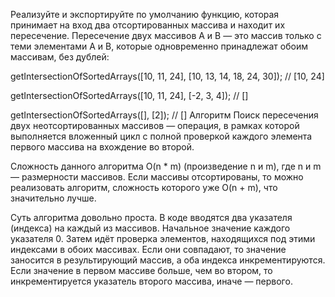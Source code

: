 Реализуйте и экспортируйте по умолчанию функцию, которая принимает на вход два отсортированных массива и находит их пересечение. Пересечение двух массивов A и B — это массив только с теми элементами A и B, которые одновременно принадлежат обоим массивам, без дублей:

getIntersectionOfSortedArrays([10, 11, 24], [10, 13, 14, 18, 24, 30]); // [10, 24]

getIntersectionOfSortedArrays([10, 11, 24], [-2, 3, 4]); // []

getIntersectionOfSortedArrays([], [2]); // []
Алгоритм
Поиск пересечения двух неотсортированных массивов — операция, в рамках которой выполняется вложенный цикл с полной проверкой каждого элемента первого массива на вхождение во второй.

Сложность данного алгоритма O(n * m) (произведение n и m), где n и m — размерности массивов. Если массивы отсортированы, то можно реализовать алгоритм, сложность которого уже O(n + m), что значительно лучше.

Суть алгоритма довольно проста. В коде вводятся два указателя (индекса) на каждый из массивов. Начальное значение каждого указателя 0. Затем идёт проверка элементов, находящихся под этими индексами в обоих массивах. Если они совпадают, то значение заносится в результирующий массив, а оба индекса инкрементируются. Если значение в первом массиве больше, чем во втором, то инкрементируется указатель второго массива, иначе — первого.